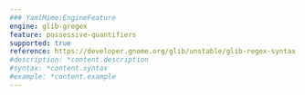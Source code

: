 ```yaml
---
### YamlMime:EngineFeature
engine: glib-gregex
feature: possessive-quantifiers
supported: true
reference: https://developer.gnome.org/glib/unstable/glib-regex-syntax.html#id-1.5.25.15
#description: *content.description
#syntax: *content.syntax
#example: *content.example
---
```

